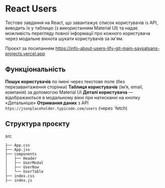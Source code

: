 # React Users
Тестове завдання на React, що завантажує список користувачів із API, виводить їх у таблицю (з використанням Material UI) та надає можливість перегляду повної інформації про кожного користувача через модальне вікнота шукати користувачів за ім'ям.

Проєкт за посиланням https://info-about-users-lifv-git-main-saysatsans-projects.vercel.app
## Функціональність
**Пошук користувачів** по імені через текстове поле (без перезавантаження сторінки)
**Таблиця користувачів** (ім’я, email, компанія) за допомогою Material UI
**Деталі користувача** — відображаються в модальному вікні при натисканні на кнопку «Детальніше»
**Отримання даних** з API `htps://jsonplaceholder.typicode.com/users` (через `fetch)

## Структура проєкту
src

    ├── App.css
    ├── App.jsx
    ├── components
    │   ├── Header
    │   ├── UserModal
    │   ├── UserRow
    │   └── UserTable
    ├── index.css
    ├── index.js
